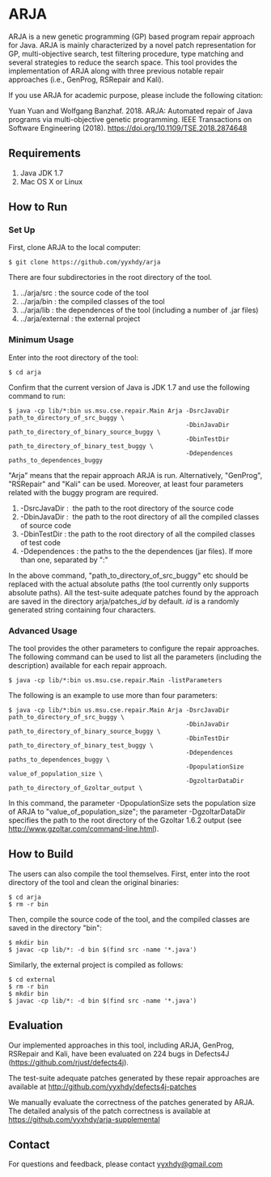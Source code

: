 # ARJA

ARJA is a new genetic programming (GP) based program repair approach for Java. 
ARJA is mainly characterized by a novel patch representation for GP, multi-objective search, 
test filtering procedure, type matching and several strategies to reduce the search space.
This tool provides the implementation of ARJA along with three previous notable repair approaches 
(i.e., GenProg, RSRepair and Kali).

If you use ARJA for academic purpose, please include the following citation:

Yuan Yuan and Wolfgang Banzhaf. 2018. ARJA: Automated repair of Java programs via multi-objective geneticprogramming. IEEE Transactions on Software Engineering (2018). https://doi.org/10.1109/TSE.2018.2874648


## Requirements

1. Java JDK 1.7
2. Mac OS X or Linux

## How to Run

### Set Up

First, clone ARJA to the local computer:
```
$ git clone https://github.com/yyxhdy/arja
```
There are four subdirectories in the root directory of the tool. 
1. ../arja/src :  the source code of the tool
2. ../arja/bin :  the compiled classes of the tool
3. ../arja/lib :  the dependences of the tool (including a number of .jar files)
4. ../arja/external :  the external project

### Minimum Usage
Enter into the root directory of the tool:
```
$ cd arja
```

Confirm that the current version of Java is JDK 1.7 and use the following command to run:
```
$ java -cp lib/*:bin us.msu.cse.repair.Main Arja -DsrcJavaDir path_to_directory_of_src_buggy \
                                                 -DbinJavaDir path_to_directory_of_binary_source_buggy \
                                                 -DbinTestDir path_to_directory_of_binary_test_buggy \
                                                 -Ddependences paths_to_dependences_buggy 
```
"Arja" means that the repair approach ARJA is run. Alternatively, "GenProg", "RSRepair" and "Kali" can 
be used. Moreover, at least four parameters related with the buggy program are required.
1. -DsrcJavaDir  :  the path to the root directory of the source code 
2. -DbinJavaDir  :  the path to the root directory of all the compiled classes of source code
3. -DbinTestDir  :  the path to the root directory of all the compiled classes of test code
4. -Ddependences :  the paths to the the dependences (jar files). If more than one, separated by ":"

In the above command, "path_to_directory_of_src_buggy" etc should be replaced with the actual 
absolute paths (the tool currently only supports absolute paths). All the test-suite adequate
patches found by the approach are saved in the directory arja/patches_$id$ by default. $id$ is a randomly 
generated string containing four characters. 


### Advanced Usage

The tool provides the other parameters to configure the repair approaches. The following command
can be used to list all the parameters (including the description) available for each repair approach.
```
$ java -cp lib/*:bin us.msu.cse.repair.Main -listParameters
```

The following is an example to use more than four parameters:
```
$ java -cp lib/*:bin us.msu.cse.repair.Main Arja -DsrcJavaDir path_to_directory_of_src_buggy \
                                                 -DbinJavaDir path_to_directory_of_binary_source_buggy \
                                                 -DbinTestDir path_to_directory_of_binary_test_buggy \
                                                 -Ddependences paths_to_dependences_buggy \
                                                 -DpopulationSize value_of_population_size \
                                                 -DgzoltarDataDir path_to_directory_of_Gzoltar_output \
```
In this command, the parameter -DpopulationSize sets the population size of ARJA to "value_of_population_size";
the parameter -DgzoltarDataDir specifies the path to the root directory of the Gzoltar 1.6.2 output (see http://www.gzoltar.com/command-line.html).


## How to Build

The users can also compile the tool themselves. 
First, enter into the root directory of the tool and clean the original binaries:
```
$ cd arja
$ rm -r bin
```

Then, compile the source code of the tool, and the compiled classes are saved in the directory "bin":
```
$ mkdir bin
$ javac -cp lib/*: -d bin $(find src -name '*.java')
```

Similarly, the external project is compiled as follows:
```
$ cd external
$ rm -r bin
$ mkdir bin
$ javac -cp lib/*: -d bin $(find src -name '*.java')
```

## Evaluation
Our implemented approaches in this tool, including ARJA, GenProg, RSRepair and Kali, have been
evaluated on 224 bugs in Defects4J (https://github.com/rjust/defects4j). 

The test-suite adequate patches generated by these repair approaches are available at 
http://github.com/yyxhdy/defects4j-patches

We manually evaluate the correctness of the patches generated by ARJA. The detailed analysis of
the patch correctness is available at
https://github.com/yyxhdy/arja-supplemental

## Contact
For questions and feedback, please contact yyxhdy@gmail.com
